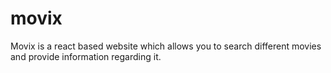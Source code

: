 # movix
Movix is a react based website which allows you to search different movies and provide information regarding it.
